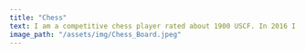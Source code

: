 ```yaml
---
title: "Chess"
text: I am a competitive chess player rated about 1900 USCF. In 2016 I placed second in the Virginia college state championship. If you'd like to play, send me a challenge!
image_path: "/assets/img/Chess_Board.jpeg"
---
```

